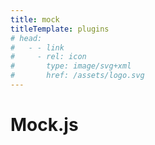 ```yaml
---
title: mock
titleTemplate: plugins
# head:
#   - - link
#     - rel: icon
#       type: image/svg+xml
#       href: /assets/logo.svg
---
```


# Mock.js
